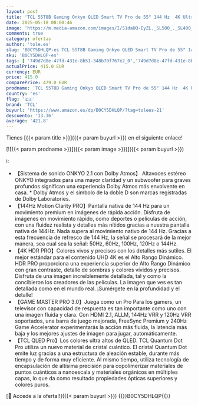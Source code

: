 ```yaml
---
layout: post
title: 'TCL 55T8B Gaming Onkyo QLED Smart TV Pro de 55" 144 Hz  4K Ultra HD  HDR Pro  Powered by Google TV  Dolby Vision IQ y Atmos  Motion Clarity  Control de Voz Manos Libres '
date: 2025-05-18 08:00:46
image: 'https://m.media-amazon.com/images/I/51daUQ-EyZL._SL500_._SL400_.jpg'
comments: true
category: ofertas
author: 'tole.es'
slug: 'B0CY5DHLQP-es TCL 55T8B Gaming Onkyo QLED Smart TV Pro de 55" 144 Hz 4K...'
sku: 'B0CY5DHLQP-es'
tags: [ '749d7d8e-47fd-431e-8b51-348b70f767e2_0','749d7d8e-47fd-431e-8b51-348b70f767e2_5801','749d7d8e-47fd-431e-8b51-348b70f767e2_7201','Arborist Merchandising Root','Electrónica','Self Service','Special Features Stores','TV, vídeo y home cinema','TVs 60"-69"','TVs QLED','Televisores','smart','tcl','tv','🇪🇸', ]
actualPrice: 415.0 EUR
currency: EUR
price: 415.0
comparePrice: 479.0 EUR
prodname: 'TCL 55T8B Gaming Onkyo QLED Smart TV Pro de 55" 144 Hz  4K Ultra HD  HDR Pro  Powered by Google TV  Dolby Vision IQ y Atmos  Motion Clarity  Control de Voz Manos Libres '
country: 'es'
flag: '🇪🇸'
brand: 'TCL'
buyurl: 'https://www.amazon.es/dp/B0CY5DHLQP/?tag=tolees-21'
descuento: '13.36'
average: '421.8'
---
```


Tienes [{{< param title >}}]({{< param buyurl >}}) en el siguiente enlace!

[![{{< param prodname >}}]({{< param image >}})]({{< param buyurl >}})

ℹ️:

- 【Sistema de sonido ONKYO 2.1 con Dolby Atmos】 Altavoces estéreo ONKYO integrados para una mayor claridad y un subwoofer para graves profundos significan una experiencia Dolby Atmos más envolvente en casa. * Dolby Atmos y el símbolo de la doble D son marcas registradas de Dolby Laboratories.
- 【144Hz Motion Clarity PRO】Pantalla nativa de 144 Hz para un movimiento premium en imágenes de rápida acción. Disfruta de imágenes en movimiento rápido, como deportes o películas de acción, con una fluidez realista y detalles más nítidos gracias a nuestra pantalla nativa de 144Hz. Nada supera al movimiento nativo de 144 Hz. Gracias a esta frecuencia de refresco de 144 Hz, la señal se procesará de la mejor manera, sea cual sea la señal: 50Hz, 60Hz, 100Hz, 120Hz o 144Hz.
- 【4K HDR PRO】Colores vivos y precisos con los detalles más sutiles. El mejor estándar para el contenido UHD 4K es el Alto Rango Dinámico. HDR PRO proporciona una experiencia superior de Alto Rango Dinámico con gran contraste, detalle de sombras y colores vívidos y precisos. Disfruta de una imagen increíblemente detallada, tal y como la concibieron los creadores de las películas. La imagen que ves es tan detallada como en el mundo real. ¡Sumérgete en la profundidad y el detalle!
- 【GAME MASTER PRO 3.0】Juega como un Pro Para los gamers, un televisor con capacidad de respuesta es tan importante como uno con una imagen fluida y clara. Con HDMI 2.1, ALLM, 144Hz VRR y 120Hz VRR soportados, una barra de juego mejorada, FreeSync Premium y 240Hz Game Accelerator experimentarás la acción más fluida, la latencia más baja y los mejores ajustes de imagen para jugar, automáticamente.
- 【TCL QLED Pro】Los colores ultra altos de QLED. TCL Quantum Dot Pro utiliza un nuevo material de cristal cuántico. El cristal Quantum Dot emite luz gracias a una estructura de aleación estable, durante más tiempo y de forma muy eficiente. Al mismo tiempo, utiliza tecnología de encapsulación de altísima precisión para copolimerizar materiales de puntos cuánticos a nanoescala y materiales orgánicos en múltiples capas, lo que da como resultado propiedades ópticas superiores y colores puros.

[🛒 Accede a la oferta!!]({{< param buyurl >}})
{{<world>}}B0CY5DHLQP{{</world>}}
